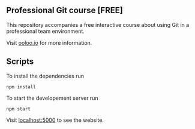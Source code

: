 ## Professional Git course [FREE]

This repository accompanies a free interactive course about using Git in a professional team environment.

Visit [ooloo.io](https://ooloo.io/project/github-flow) for more information.

## Scripts

To install the dependencies run

```
npm install
```

To start the developement server run

```
npm start
```

Visit [localhost:5000](http://localhost:5000) to see the website.